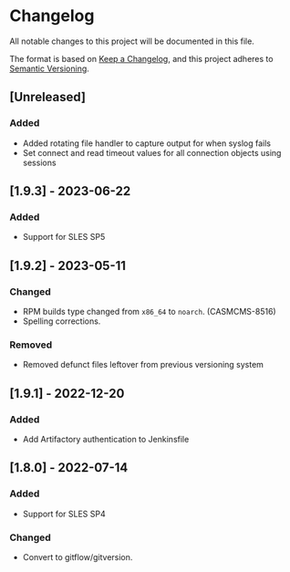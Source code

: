 # Changelog

All notable changes to this project will be documented in this file.

The format is based on [Keep a Changelog](https://keepachangelog.com/en/1.0.0/),
and this project adheres to [Semantic Versioning](https://semver.org/spec/v2.0.0.html).

## [Unreleased]
### Added
- Added rotating file handler to capture output for when syslog fails
- Set connect and read timeout values for all connection objects using sessions

## [1.9.3] - 2023-06-22
### Added
- Support for SLES SP5

## [1.9.2] - 2023-05-11
### Changed
- RPM builds type changed from `x86_64` to `noarch`. (CASMCMS-8516)
- Spelling corrections.
### Removed
- Removed defunct files leftover from previous versioning system

## [1.9.1] - 2022-12-20
### Added
- Add Artifactory authentication to Jenkinsfile

## [1.8.0] - 2022-07-14
### Added
- Support for SLES SP4

### Changed
- Convert to gitflow/gitversion.
